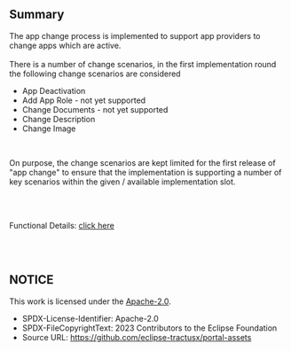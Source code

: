 ## Summary

The app change process is implemented to support app providers to change apps which are active.
<br>
<br>
There is a number of change scenarios, in the first implementation round the following change scenarios are considered
<br>

- App Deactivation
- Add App Role - not yet supported
- Change Documents - not yet supported
- Change Description
- Change Image

<br>

On purpose, the change scenarios are kept limited for the first release of "app change" to ensure that the implementation is supporting a number of key scenarios within the given / available implementation slot.

<br>
<br>

Functional Details: [click here](</docs/user/04.%20App(s)/06.%20App%20Change%20Process/01.%20Summary.md>)

<br>
<br>

## NOTICE

This work is licensed under the [Apache-2.0](https://www.apache.org/licenses/LICENSE-2.0).

- SPDX-License-Identifier: Apache-2.0
- SPDX-FileCopyrightText: 2023 Contributors to the Eclipse Foundation
- Source URL: https://github.com/eclipse-tractusx/portal-assets

